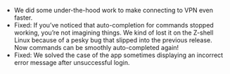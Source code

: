 * We did some under-the-hood work to make connecting to VPN even faster.
* Fixed: If you’ve noticed that auto-completion for commands stopped working, you’re not imagining things. We kind of lost it on the Z-shell Linux because of a pesky bug that slipped into the previous release. Now commands can be smoothly auto-completed again!
* Fixed: We solved the case of the app sometimes displaying an incorrect error message after unsuccessful login.
